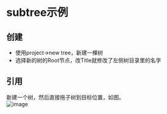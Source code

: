 # subtree示例

## 创建
- 使用project->new tree，新建一棵树
- 选择新的树的Root节点，改Title就修改了左侧树目录里的名字

## 引用
新建一个树，然后直接拖子树到目标位置，如图。  
![image](https://github.com/golang-soft/behavior3go/blob/master/examples/subtree/subtree.png)
